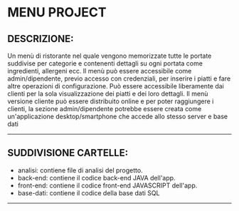 # MENU PROJECT
## DESCRIZIONE:

Un menù di ristorante nel quale vengono memorizzate tutte le portate suddivise per categorie e contenenti dettagli su ogni portata come ingredienti, allergeni ecc.
Il menù può essere accessibile come admin/dipendente, previo accesso con credenziali, per inserire i piatti e fare altre operazioni di configurazione. Può essere accessibile liberamente dai clienti per la sola visualizzazione dei piatti e dei loro dettagli.
Il menù versione cliente può essere distribuito online e per poter raggiungere i clienti, la sezione admin/dipendente potrebbe essere creata come un'applicazione desktop/smartphone che accede allo stesso server e base dati

------------------------------------------------------------------------------------------------------------------------
## SUDDIVISIONE CARTELLE:

- analisi: contiene file di analisi del progetto.
- back-end: contiene il codice back-end JAVA dell'app. 
- front-end: contiene il codice front-end JAVASCRIPT dell'app.
- base-dati: contiene il codice della base dati SQL

------------------------------------------------------------------------------------------------------------------------

